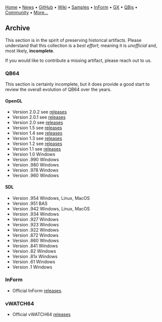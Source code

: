 [Home](https://qb64.com) • [News](news.md) • [GitHub](https://github.com/QB64Official/qb64) • [Wiki](https://github.com/QB64Official/qb64/wiki) • [Samples](samples.md) • [InForm](inform.md) • [GX](gx.md) • [QBjs](qbjs.md) • [Community](community.md) • [More...](more.md)

## Archive

This section is in the spirit of preserving historical artifacts. Please understand that this collection is a *best effort*; meaning it is *unofficial* and, most likely, **incomplete**.

If you would like to contribute a missing artifact, please reach out to us.

### QB64

This section is certainly incomplete, but it does provide a good start to review the overall evolution of QB64 over the years.

#### OpenGL

- Version 2.0.2 see [releases](https://github.com/QB64Team/qb64/releases/tag/v2.0.2)
- Version 2.0.1 see [releases](https://github.com/QB64Team/qb64/releases/tag/v2.0.1)
- Version 2.0 see [releases](https://github.com/QB64Team/qb64/releases/tag/v2.0)
- Version 1.5 see [releases](https://github.com/QB64Team/qb64/releases/tag/v1.5)
- Version 1.4 see [releases](https://github.com/QB64Team/qb64/releases/tag/v1.4)
- Version 1.3 see [releases](https://github.com/Galleondragon/qb64/releases/tag/v1.3)
- Version 1.2 see [releases](https://github.com/Galleondragon/qb64/releases/tag/v1.2)
- Version 1.1 see [releases](https://github.com/Galleondragon/qb64/releases/tag/v1.1)
- Version 1.0 Windows
- Version .990 Windows
- Version .980 Windows
- Version .978 Windows
- Version .960 Windows

#### SDL

- Version .954 Windows, Linux, MacOS
- Version .951 BAS
- Version .942 Windows, Linux, MacOS
- Version .934 Windows
- Version .927 Windows
- Version .923 Windows
- Version .922 Windows
- Version .872 Windows
- Version .860 Windows
- Version .841 Windows
- Version .82 Windows
- Version .81x Windows
- Version .61 Windows
- Version .1 Windows

### InForm

- Official InForm [releases](https://github.com/FellippeHeitor/InForm/releases).

### vWATCH64

- Official vWATCH64 [releases](https://github.com/FellippeHeitor/vWATCH64/releases)